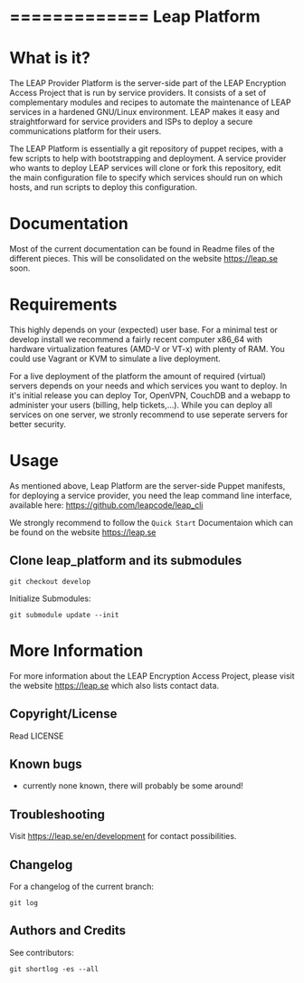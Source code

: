 =============
Leap Platform
=============

What is it?
===========

The LEAP Provider Platform is the server-side part of the LEAP Encryption Access Project that is run by service providers. It consists of a set of complementary modules and recipes to automate the maintenance of LEAP services in a hardened GNU/Linux environment. LEAP makes it easy and straightforward for service providers and ISPs to deploy a secure communications platform for their users.

The LEAP Platform is essentially a git repository of puppet recipes, with a few scripts to help with bootstrapping and deployment. A service provider who wants to deploy LEAP services will clone or fork this repository, edit the main configuration file to specify which services should run on which hosts, and run scripts to deploy this configuration.

Documentation
=============

Most of the current documentation can be found in Readme files of the different pieces. This will be consolidated on the website https://leap.se soon.

Requirements
============

This highly depends on your (expected) user base. 
For a minimal test or develop install we recommend a fairly recent computer x86_64 with hardware virtualization features (AMD-V or VT-x) with plenty of RAM. 
You could use Vagrant or KVM to simulate a live deployment.

For a live deployment of the platform the amount of required (virtual) servers depends on your needs and which services you want to deploy. 
In it's initial release you can deploy Tor, OpenVPN, CouchDB and a webapp to administer your users (billing, help tickets,…).
While you can deploy all services on one server, we stronly recommend to use seperate servers for better security.

Usage
=====

As mentioned above, Leap Platform are the server-side Puppet manifests, for deploying a service provider, you need the leap command line interface, 
available here: https://github.com/leapcode/leap_cli

We strongly recommend to follow the `Quick Start` Documentaion which can be found on the website https://leap.se


Clone leap_platform and its submodules
--------------------------------------

    git checkout develop

Initialize Submodules:

    git submodule update --init


More Information
================

For more information about the LEAP Encryption Access Project, please visit the website https://leap.se which also lists contact data.


Copyright/License
-----------------

Read LICENSE


Known bugs
----------

* currently none known, there will probably be some around!

Troubleshooting
---------------

Visit https://leap.se/en/development for contact possibilities.

Changelog
---------

For a changelog of the current branch:

    git log 

Authors and Credits
------------------

See contributors: 

    git shortlog -es --all

